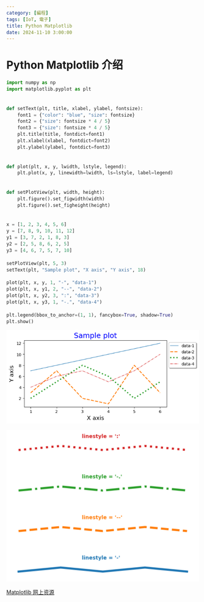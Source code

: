 ```yaml
---
category: [編程]
tags: [IoT, 電子]
title: Python Matplotlib
date: 2024-11-10 3:00:00
---
```


<style>
  table {
    width: 100%
    }
  td {
    vertical-align: center;
    text-align: center;
  }
  table.inputT{
    margin: 10px;
    width: auto;
    margin-left: auto;
    margin-right: auto;
    border: none;
  }
  input{
    text-align: center;
    padding: 0px 10px;
  }
  iframe{
    width: 100%;
    display: block;
    border-style:none;
  }
</style>

# Python Matplotlib 介绍

```py
import numpy as np
import matplotlib.pyplot as plt


def setText(plt, title, xlabel, ylabel, fontsize):
    font1 = {"color": "blue", "size": fontsize}
    font2 = {"size": fontsize * 4 / 5}
    font3 = {"size": fontsize * 4 / 5}
    plt.title(title, fontdict=font1)
    plt.xlabel(xlabel, fontdict=font2)
    plt.ylabel(ylabel, fontdict=font3)


def plot(plt, x, y, lwidth, lstyle, legend):
    plt.plot(x, y, linewidth=lwidth, ls=lstyle, label=legend)


def setPlotView(plt, width, height):
    plt.figure().set_figwidth(width)
    plt.figure().set_figheight(height)


x = [1, 2, 3, 4, 5, 6]
y = [7, 8, 9, 10, 11, 12]
y1 = [3, 7, 2, 1, 8, 3]
y2 = [2, 5, 8, 6, 2, 5]
y3 = [4, 6, 7, 5, 7, 10]

setPlotView(plt, 5, 3)
setText(plt, "Sample plot", "X axis", "Y axis", 18)

plot(plt, x, y, 1, "-", "data-1")
plot(plt, x, y1, 2, "--", "data-2")
plot(plt, x, y2, 3, ":", "data-3")
plot(plt, x, y3, 1, "-.", "data-4")

plt.legend(bbox_to_anchor=(1, 1), fancybox=True, shadow=True)
plt.show()
```
![Alt X](../assets/img/python/matplot-1.png)

![Alt X](../assets/img/python/mplotlinestyle.png)

[Matplotlib 网上资源](https://medium.com/@hi-sushanta/master-matplotlib-a-step-by-step-guide-for-beginners-to-experts-e76195edff1f)